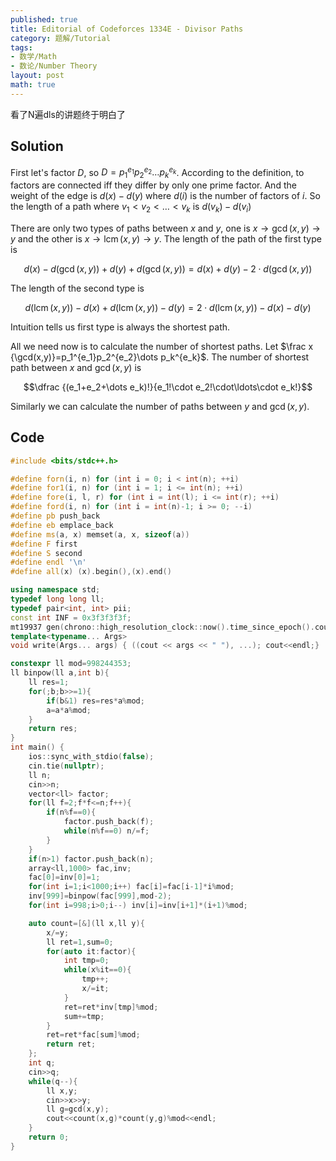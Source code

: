 ```yaml
---
published: true
title: Editorial of Codeforces 1334E - Divisor Paths
category: 题解/Tutorial
tags:
- 数学/Math
- 数论/Number Theory
layout: post
math: true
---
```

看了N遍dls的讲题终于明白了
<!-- more -->

## Solution

First let's factor $D$, so $D=p_1^{e_1}p_2^{e_2}\dots p_k^{e_k}$. According to the definition, to factors are connected iff they differ by only one prime factor. And the weight of the edge is $d(x)-d(y)$ where $d(i)$ is the number of factors of $i$. So the length of a path where $v_1<v_2<\dots<v_k$ is $d(v_k)-d(v_i)$

There are only two types of paths between $x$ and $y$, one is $x \rightarrow\gcd(x,y)\rightarrow y$ and the other is $x \rightarrow \operatorname{lcm}(x,y) \rightarrow y$. The length of the path of the first type is 

$$d(x)-d(\gcd(x,y))+d(y)+d(\gcd(x,y))=d(x)+d(y)-2\cdot d(\gcd(x,y))$$

The length of the second type is

$$d(\operatorname{lcm}(x,y))-d(x)+d(\operatorname{lcm}(x,y))-d(y)=2\cdot d(\operatorname{lcm}(x,y))-d(x)-d(y)$$

Intuition tells us first type is always the shortest path.

All we need now is to calculate the number of shortest paths. Let $\frac x {\gcd(x,y)}=p_1^{e_1}p_2^{e_2}\dots p_k^{e_k}$. The number of shortest path between $x$ and $\gcd(x,y)$ is 

$$\dfrac {(e_1+e_2+\dots e_k)!}{e_1!\cdot e_2!\cdot\ldots\cdot e_k!}$$

Similarly we can calculate the number of paths between $y$ and $\gcd(x,y)$.

## Code
```cpp
#include <bits/stdc++.h>

#define forn(i, n) for (int i = 0; i < int(n); ++i)
#define for1(i, n) for (int i = 1; i <= int(n); ++i)
#define fore(i, l, r) for (int i = int(l); i <= int(r); ++i)
#define ford(i, n) for (int i = int(n)-1; i >= 0; --i)
#define pb push_back
#define eb emplace_back
#define ms(a, x) memset(a, x, sizeof(a))
#define F first
#define S second
#define endl '\n'
#define all(x) (x).begin(),(x).end()

using namespace std;
typedef long long ll;
typedef pair<int, int> pii;
const int INF = 0x3f3f3f3f;
mt19937 gen(chrono::high_resolution_clock::now().time_since_epoch().count());
template<typename... Args>
void write(Args... args) { ((cout << args << " "), ...); cout<<endl;}

constexpr ll mod=998244353;
ll binpow(ll a,int b){
    ll res=1;
    for(;b;b>>=1){
        if(b&1) res=res*a%mod;
        a=a*a%mod;
    }
    return res;
}
int main() {
    ios::sync_with_stdio(false);
    cin.tie(nullptr);
    ll n;
    cin>>n;
    vector<ll> factor;
    for(ll f=2;f*f<=n;f++){
        if(n%f==0){
            factor.push_back(f);
            while(n%f==0) n/=f;
        }
    }
    if(n>1) factor.push_back(n);
    array<ll,1000> fac,inv;
    fac[0]=inv[0]=1;
    for(int i=1;i<1000;i++) fac[i]=fac[i-1]*i%mod;
    inv[999]=binpow(fac[999],mod-2);
    for(int i=998;i>0;i--) inv[i]=inv[i+1]*(i+1)%mod;

    auto count=[&](ll x,ll y){
        x/=y;
        ll ret=1,sum=0;
        for(auto it:factor){
            int tmp=0;
            while(x%it==0){
                tmp++;
                x/=it;
            }
            ret=ret*inv[tmp]%mod;
            sum+=tmp;
        }
        ret=ret*fac[sum]%mod;
        return ret;
    };
    int q;
    cin>>q;
    while(q--){
        ll x,y;
        cin>>x>>y;
        ll g=gcd(x,y);
        cout<<count(x,g)*count(y,g)%mod<<endl;
    }
    return 0;
}
```